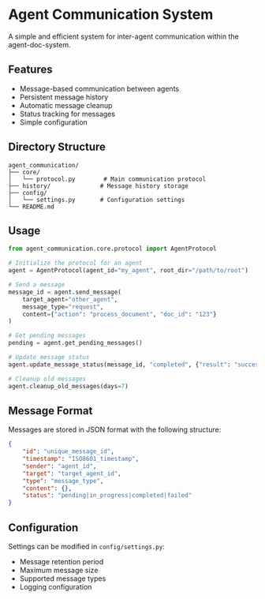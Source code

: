 # Agent Communication System

A simple and efficient system for inter-agent communication within the agent-doc-system.

## Features

- Message-based communication between agents
- Persistent message history
- Automatic message cleanup
- Status tracking for messages
- Simple configuration

## Directory Structure

```
agent_communication/
├── core/
│   └── protocol.py        # Main communication protocol
├── history/              # Message history storage
├── config/
│   └── settings.py       # Configuration settings
└── README.md
```

## Usage

```python
from agent_communication.core.protocol import AgentProtocol

# Initialize the protocol for an agent
agent = AgentProtocol(agent_id="my_agent", root_dir="/path/to/root")

# Send a message
message_id = agent.send_message(
    target_agent="other_agent",
    message_type="request",
    content={"action": "process_document", "doc_id": "123"}
)

# Get pending messages
pending = agent.get_pending_messages()

# Update message status
agent.update_message_status(message_id, "completed", {"result": "success"})

# Cleanup old messages
agent.cleanup_old_messages(days=7)
```

## Message Format

Messages are stored in JSON format with the following structure:

```json
{
    "id": "unique_message_id",
    "timestamp": "ISO8601_timestamp",
    "sender": "agent_id",
    "target": "target_agent_id",
    "type": "message_type",
    "content": {},
    "status": "pending|in_progress|completed|failed"
}
```

## Configuration

Settings can be modified in `config/settings.py`:
- Message retention period
- Maximum message size
- Supported message types
- Logging configuration 